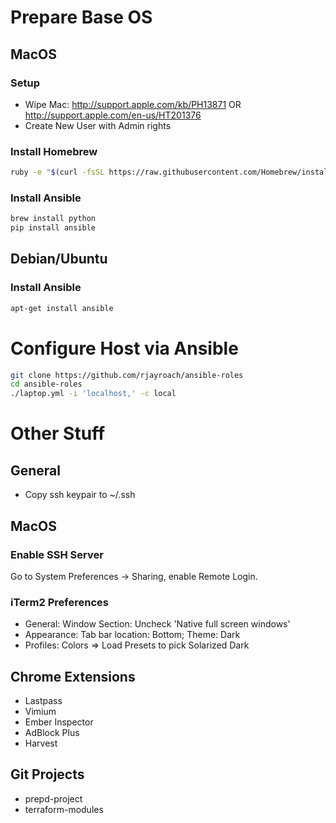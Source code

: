 # Prepare Base OS

## MacOS

### Setup

- Wipe Mac: http://support.apple.com/kb/PH13871  OR http://support.apple.com/en-us/HT201376
- Create New User with Admin rights

### Install Homebrew

```bash
ruby -e "$(curl -fsSL https://raw.githubusercontent.com/Homebrew/install/master/install)"
```

### Install Ansible

```bash
brew install python
pip install ansible
```

## Debian/Ubuntu

### Install Ansible
```bash
apt-get install ansible
```


# Configure Host via Ansible

```bash
git clone https://github.com/rjayroach/ansible-roles
cd ansible-roles
./laptop.yml -i 'localhost,' -c local
```

# Other Stuff

## General
- Copy ssh keypair to ~/.ssh

## MacOS

### Enable SSH Server

Go to System Preferences -> Sharing, enable Remote Login.

### iTerm2 Preferences
- General: Window Section: Uncheck 'Native full screen windows'
- Appearance: Tab bar location: Bottom;  Theme: Dark
- Profiles: Colors => Load Presets to pick Solarized Dark

## Chrome Extensions
- Lastpass
- Vimium
- Ember Inspector
- AdBlock Plus
- Harvest

## Git Projects
- prepd-project
- terraform-modules

